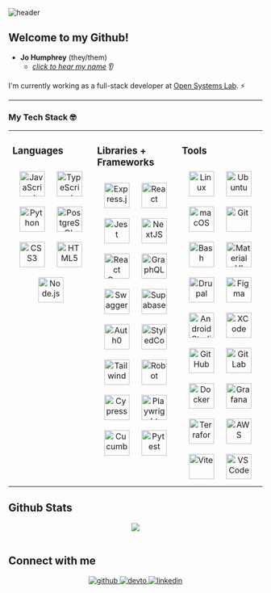 ![header](https://capsule-render.vercel.app/api?type=slice&height=200&color=gradient&section=header&text=Hello!%20👋%20I'm%20Jo.&fontSize=40&animation=fadeIn&fontAlignY=40&fontAlign=80)

## Welcome to my Github! 

- **Jo Humphrey** (they/them)
  - *[click to hear my name](https://nmdrp.me/johumphrey)* 👂

I'm currently working as a full-stack developer at [Open Systems Lab](https://github.com/theopensystemslab/). ⚡

---

### My Tech Stack 🤓
<table><tr><td valign="top" width="33%">

### Languages  
<div align="center">  
<img style="margin: 10px" src="https://profilinator.rishav.dev/skills-assets/javascript-original.svg" alt="JavaScript" height="50" />  
<img style="margin: 10px" src="https://raw.githubusercontent.com/marwin1991/profile-technology-icons/refs/heads/main/icons/typescript.png" alt="TypeScript" height="50" />  
<img style="margin: 10px" src="https://profilinator.rishav.dev/skills-assets/python-original.svg" alt="Python" height="50" />  
<img style="margin: 10px" src="https://profilinator.rishav.dev/skills-assets/postgresql-original-wordmark.svg" alt="PostgreSQL" height="50" />  
<img style="margin: 10px" src="https://profilinator.rishav.dev/skills-assets/css3-original-wordmark.svg" alt="CSS3" height="50" />  
<img style="margin: 10px" src="https://profilinator.rishav.dev/skills-assets/html5-original-wordmark.svg" alt="HTML5" height="50" />  
<img style="margin: 10px" src="https://profilinator.rishav.dev/skills-assets/nodejs-original-wordmark.svg" alt="Node.js" height="50" />  
</div>

</td><td valign="top" width="33%">

### Libraries + Frameworks  
<div align="center">  
<img style="margin: 10px" src="https://raw.githubusercontent.com/marwin1991/profile-technology-icons/refs/heads/main/icons/express.png" alt="Express.js" height="50" />  
<img style="margin: 10px" src="https://profilinator.rishav.dev/skills-assets/react-original-wordmark.svg" alt="React" height="50" />  
<img style="margin: 10px" src="https://raw.githubusercontent.com/marwin1991/profile-technology-icons/refs/heads/main/icons/jest.png" alt="Jest" height="50" />  
<img style="margin: 10px" src="https://raw.githubusercontent.com/marwin1991/profile-technology-icons/refs/heads/main/icons/next_js.png" alt="NextJS" height="50" />
<img style="margin: 10px" src="https://raw.githubusercontent.com/marwin1991/profile-technology-icons/refs/heads/main/icons/react_query.png" alt="React Query" height="50" />
<img style="margin: 10px" src="https://raw.githubusercontent.com/marwin1991/profile-technology-icons/refs/heads/main/icons/graphql.png" alt="GraphQL" height="50" />
<img style="margin: 10px" src="https://raw.githubusercontent.com/marwin1991/profile-technology-icons/refs/heads/main/icons/swagger.png" alt="Swagger" height="50" />
<img style="margin: 10px" src="https://raw.githubusercontent.com/marwin1991/profile-technology-icons/refs/heads/main/icons/supabase.png" alt="Supabase" height="50" />
<img style="margin: 10px" src="https://raw.githubusercontent.com/marwin1991/profile-technology-icons/refs/heads/main/icons/auth0.png" alt="Auth0" height="50" />
<img style="margin: 10px" src="https://external-content.duckduckgo.com/iu/?u=https%3A%2F%2Fraw.githubusercontent.com%2Fstyled-components%2Fbrand%2Fmaster%2Fstyled-components.png&f=1&nofb=1" alt="StyledComponents" height="50" />
<img style="margin: 10px" src="https://raw.githubusercontent.com/marwin1991/profile-technology-icons/refs/heads/main/icons/tailwind_css.png" alt="Tailwind" height="50" />
<img style="margin: 10px" src="https://external-content.duckduckgo.com/iu/?u=https%3A%2F%2Favatars3.githubusercontent.com%2Fu%2F574284%3Fv%3D3&f=1&nofb=1" alt="Robot" height="50" />
<img style="margin: 10px" src="https://external-content.duckduckgo.com/iu/?u=https%3A%2F%2Fd2eip9sf3oo6c2.cloudfront.net%2Ftags%2Fimages%2F000%2F001%2F217%2Fthumb%2Fcypress.png&f=1&nofb=1" alt="Cypress" height="50" />
<img style="margin: 10px" src="https://raw.githubusercontent.com/marwin1991/profile-technology-icons/refs/heads/main/icons/playwright.png" alt="Playwright" height="50" />
<img style="margin: 10px" src="https://raw.githubusercontent.com/marwin1991/profile-technology-icons/refs/heads/main/icons/cucumber.png" alt="Cucumber" height="50" />
<img style="margin: 10px" src="https://raw.githubusercontent.com/marwin1991/profile-technology-icons/refs/heads/main/icons/pytest.png" alt="Pytest" height="50" />
</div>

</td><td valign="top" width="33%">

### Tools  
<div align="center">  
<img style="margin: 10px" src="https://profilinator.rishav.dev/skills-assets/linux-original.svg" alt="Linux" height="50" />  
<img style="margin: 10px" src="https://raw.githubusercontent.com/marwin1991/profile-technology-icons/refs/heads/main/icons/ubuntu.png" alt="Ubuntu" height="50" />  
<img style="margin: 10px" src="https://raw.githubusercontent.com/marwin1991/profile-technology-icons/refs/heads/main/icons/macos.png" alt="macOS" height="50" />    
<img style="margin: 10px" src="https://profilinator.rishav.dev/skills-assets/git-scm-icon.svg" alt="Git" height="50" />  
<img style="margin: 10px" src="https://profilinator.rishav.dev/skills-assets/gnu_bash-icon.svg" alt="Bash" height="50" />  
<img style="margin: 10px" src="https://raw.githubusercontent.com/marwin1991/profile-technology-icons/refs/heads/main/icons/material_ui.png" alt="Material UI" height="50" />  
<img style="margin: 10px" src="https://external-content.duckduckgo.com/iu/?u=https%3A%2F%2Flofrev.net%2Fwp-content%2Fphotos%2F2016%2F07%2Fdrupal_logo_2-896x1024.png&f=1&nofb=1" alt="Drupal" height="50" />
<img style="margin: 10px" src="https://profilinator.rishav.dev/skills-assets/figma-icon.svg" alt="Figma" height="50" />   
<img style="margin: 10px" src="https://raw.githubusercontent.com/marwin1991/profile-technology-icons/refs/heads/main/icons/android_studio.png" alt="Android Studio" height="50" />  
<img style="margin: 10px" src="https://raw.githubusercontent.com/marwin1991/profile-technology-icons/refs/heads/main/icons/xcode.png" alt="XCode" height="50" />  
<img style="margin: 10px" src="https://raw.githubusercontent.com/marwin1991/profile-technology-icons/refs/heads/main/icons/github.png" alt="GitHub" height="50" />  
<img style="margin: 10px" src="https://profilinator.rishav.dev/skills-assets/gitlab.svg" alt="GitLab" height="50" />  
<img style="margin: 10px" src="https://raw.githubusercontent.com/marwin1991/profile-technology-icons/refs/heads/main/icons/docker.png" alt="Docker" height="50" />  
<img style="margin: 10px" src="https://raw.githubusercontent.com/marwin1991/profile-technology-icons/refs/heads/main/icons/grafana.png" alt="Grafana" height="50" />  
<img style="margin: 10px" src="https://raw.githubusercontent.com/marwin1991/profile-technology-icons/refs/heads/main/icons/terraform.png" alt="Terraform" height="50" />  
<img style="margin: 10px" src="https://raw.githubusercontent.com/marwin1991/profile-technology-icons/refs/heads/main/icons/aws.png" alt="AWS" height="50" />  
<img style="margin: 10px" src="https://external-content.duckduckgo.com/iu/?u=https%3A%2F%2Fres.cloudinary.com%2Fpracticaldev%2Fimage%2Ffetch%2Fs--bp9HIjTK--%2Fc_limit%252Cf_auto%252Cfl_progressive%252Cq_auto%252Cw_880%2Fhttps%3A%2F%2Fdev-to-uploads.s3.amazonaws.com%2Fuploads%2Farticles%2F77ripvyhwi6xl0gqkvj9.png&f=1&nofb=1" alt="Vite" height="50" />
<img style="margin: 10px" src="https://external-content.duckduckgo.com/iu/?u=https%3A%2F%2Fuser-images.githubusercontent.com%2F674621%2F71187801-14e60a80-2280-11ea-94c9-e56576f76baf.png&f=1&nofb=1" alt="VSCode" height="50" />
</div>

</td></tr></table>  


## Github Stats  
<div align="center"><img src="https://github-readme-stats.vercel.app/api/top-langs/?username=jamdelion&hide_border=true&layout=compact" align="center" /></div>  

<br/>  

## Connect with me  
<div align="center">
<a href="https://github.com/jamdelion" target="_blank">
<img src=https://img.shields.io/badge/github-%2324292e.svg?&style=for-the-badge&logo=github&logoColor=white alt=github style="margin-bottom: 5px;" />
</a>
<a href="https://jo.hashnode.dev" target="_blank">
<img src=https://img.shields.io/badge/hashnode-%2308090A.svg?&style=for-the-badge&logo=hashnode&logoColor=white alt=devto style="margin-bottom: 5px;" />
</a>
<a href="https://linkedin.com/in/jo-humphrey" target="_blank">
<img src=https://img.shields.io/badge/linkedin-%231E77B5.svg?&style=for-the-badge&logo=linkedin&logoColor=white alt=linkedin style="margin-bottom: 5px;" />
</a>
</div>  
  

<br/>  



